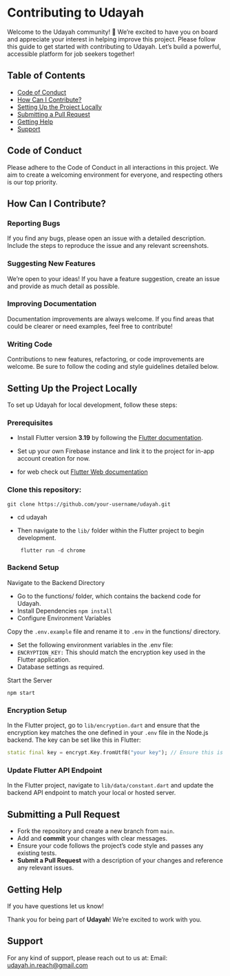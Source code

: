 # Contributing to Udayah
Welcome to the Udayah community! 🎉 We’re excited to have you on board and appreciate your interest in helping improve this project. Please follow this guide to get started with contributing to Udayah. Let’s build a powerful, accessible platform for job seekers together!

## Table of Contents

- [Code of Conduct](#Code-of-Conduct)
- [How Can I Contribute?](#How-Can-I-Contribute?)
- [Setting Up the Project Locally](#Setting-Up-the-Project-Locally)
- [Submitting a Pull Request](#Submitting-a-Pull-Request)
- [Getting Help](#Getting-Help)
- [Support](#Support)


## Code of Conduct

Please adhere to the Code of Conduct in all interactions in this project. We aim to create a welcoming environment for everyone, and respecting others is our top priority.

## How Can I Contribute?

### Reporting Bugs

If you find any bugs, please open an issue with a detailed description.
Include the steps to reproduce the issue and any relevant screenshots.

### Suggesting New Features
We’re open to your ideas! If you have a feature suggestion, create an issue and provide as much detail as possible.

### Improving Documentation

Documentation improvements are always welcome. If you find areas that could be clearer or need examples, feel free to contribute!

### Writing Code
Contributions to new features, refactoring, or code improvements are welcome. Be sure to follow the coding and style guidelines detailed below.

## Setting Up the Project Locally


To set up Udayah for local development, follow these steps:

### Prerequisites

- Install Flutter version **3.19** by following the [Flutter documentation](https://docs.flutter.dev/get-started/install).
- Set up your own Firebase instance and link it to the project for in-app account creation for now.

- for web check out [Flutter Web documentation](https://docs.flutter.dev/platform-integration/web/building)


### Clone this repository:

```git clone https://github.com/your-username/udayah.git```

- cd udayah

- Then navigate to the `lib/` folder within the Flutter project to begin development.

   ``` flutter run -d chrome```


### Backend Setup
Navigate to the Backend Directory

- Go to the functions/ folder, which contains the backend code for Udayah.
- Install Dependencies
  ``` npm install ```
- Configure Environment Variables

Copy the ```.env.example``` file and rename it to ```.env``` in the functions/ directory.

- Set the following environment variables in the .env file:
- ```ENCRYPTION_KEY:``` This should match the encryption key used in the Flutter application.
- Database settings as required.

Start the Server

```npm start```


### Encryption Setup

In the Flutter project, go to `lib/encryption.dart` and ensure that the encryption key matches the one defined in your `.env` file in the Node.js backend. The key can be set like this in Flutter:

```dart
static final key = encrypt.Key.fromUtf8("your key"); // Ensure this is the same as in Node.js
```
### Update Flutter API Endpoint

In the Flutter project, navigate to `lib/data/constant.dart` and update the backend API endpoint to match your local or hosted server.

## Submitting a Pull Request

- Fork the repository and create a new branch from ```main```.
- Add and **commit** your changes with clear messages.
- Ensure your code follows the project’s code style and passes any existing tests.
- **Submit a Pull Request** with a description of your changes and reference any relevant issues.


## Getting Help
If you have questions let us know!


Thank you for being part of **Udayah**! We’re excited to work with you.


## Support
For any kind of support, please reach out to us at: Email: [udayah.in.reach@gmail.com](mailto:udayah.in.reach@gmail.com)

